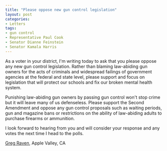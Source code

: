 ```yaml
---
title: "Please oppose new gun control legislation"
layout: post
categories:
- Letters
tags:
- gun control
- Representative Paul Cook
- Senator Dianne Feinstein
- Senator Kamala Harris
---
```


As a voter in your district, I'm writing today to ask that you please oppose any new gun control legislation. Rather than blaming law-abiding gun owners for the acts of criminals and widespread failings of government agencies at the federal and state level, please support and focus on legislation that will protect our schools and fix our broken mental health system.

Punishing law-abiding gun owners by passing gun control won't stop crime but it will leave many of us defenseless. Please support the Second Amendment and oppose any gun control proposals such as waiting periods, gun and magazine bans or restrictions on the ability of law-abiding adults to purchase firearms or ammunition.

I look forward to hearing from you and will consider your response and any votes the next time I head to the polls.

[Greg Raven](https://www.gregraven.org/), Apple Valley, CA
